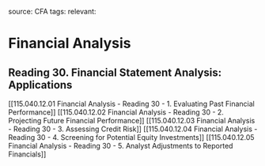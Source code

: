 source: CFA
tags: 
relevant: 

# Financial Analysis

## Reading 30. Financial Statement Analysis: Applications

[[115.040.12.01 Financial Analysis - Reading 30 - 1. Evaluating Past Financial Performance]]
[[115.040.12.02 Financial Analysis - Reading 30 - 2. Projecting Future Financial Performance]]
[[115.040.12.03 Financial Analysis - Reading 30 - 3. Assessing Credit Risk]]
[[115.040.12.04 Financial Analysis - Reading 30 - 4. Screening for Potential Equity Investments]]
[[115.040.12.05 Financial Analysis - Reading 30 - 5. Analyst Adjustments to Reported Financials]]
